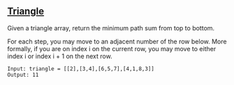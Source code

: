 ## [Triangle](https://leetcode.com/problems/triangle/)

Given a triangle array, return the minimum path sum from top to bottom.

For each step, you may move to an adjacent number of the row below. More formally, if you are on index i on the current row, you may move to either index i or index i + 1 on the next row.


```
Input: triangle = [[2],[3,4],[6,5,7],[4,1,8,3]]
Output: 11
```
